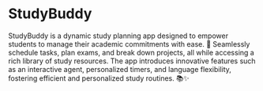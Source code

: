 # StudyBuddy

StudyBuddy is a dynamic study planning app designed to empower students to manage their academic commitments with ease. 🚀 Seamlessly schedule tasks, plan exams, and break down projects, all while accessing a rich library of study resources. The app introduces innovative features such as an interactive agent, personalized timers, and language flexibility, fostering efficient and personalized study routines. 📚✨
